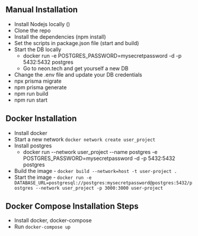 ## Manual Installation

- Install Nodejs locally ()
- Clone the repo
- Install the dependencies (npm install)
- Set the scripts in package.json file (start and build)
- Start the DB locally
  - docker run -e POSTGRES_PASSWORD=mysecretpassword -d -p 5432:5432 postgres
  - Go to neon.tech and get yourself a new DB
- Change the .env file and update your DB credentials
- npx prisma migrate
- npm prisma generate
- npm run build
- npm run start

## Docker Installation

- Install docker
- Start a new network `docker network create user_project`
- Install postgres
  - docker run --network user_project --name postgres -e POSTGRES_PASSWORD=mysecretpassword -d -p 5432:5432 postgres
- Build the image - `docker build --network=host -t user-project .`
- Start the image - `docker run -e DATABASE_URL=postgresql://postgres:mysecretpassword@postgres:5432/postgres --network user_project -p 3000:3000 user-project`

## Docker Compose Installation Steps

- Install docker, docker-compose
- Run `docker-compose up`
